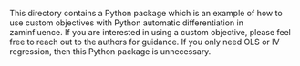 This directory contains a Python package which is an example of
how to use custom objectives with Python automatic differentiation in
zaminfluence.  If you are interested in using a custom objective, please
feel free to reach out to the authors for guidance.  If you only need
OLS or IV regression, then this Python package is unnecessary. 

